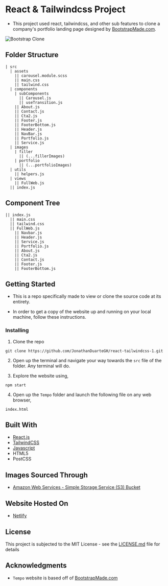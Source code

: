 # React & Tailwindcss Project

- This project used react, tailwindcss, and other sub features to clone a company's portfolio landing page designed by [BootstrapMade.com](https://bootstrapmade.com/tempo-free-onepage-bootstrap-theme/).

![Bootstrap Clone](Bootstrap-Template-Gif.gif)

## Folder Structure

```
| src
  | assets
    || carousel.module.scss
    || main.css
    || tailwind.css
  | components
    | subComponents
      || Carousel.js
      || useTransition.js
    || About.js
    || Contact.js
    || Cta2.js
    || Footer.js
    || FooterBottom.js
    || Header.js
    || NavBar.js 
    || Portfolio.js
    || Service.js
  | images
    | filler
      || (...fillerImages)
    | portfolio
      || (...portfolioImages)
  | utils
    || helpers.js
  | views
    || FullWeb.js
  || index.js
```

## Component Tree

```
|| index.js
  || main.css
  || tailwind.css
  || FullWeb.js
    || Navbar.js
    || Header.js
    || Service.js
    || Portfolio.js
    || About.js
    || Cta2.js
    || Contact.js
    || Footer.js
    || FooterBottom.js
```

## Getting Started

- This is a repo specifically made to view or clone the source code at its entirety.

- In order to get a copy of the website up and running on your local machine, follow these instructions.

### Installing

1. Clone the repo

```
git clone https://github.com/JonathanDuarteGH/react-tailwindcss-1.git
```

2. Open up the terminal and navigate your way towards the `src` file of the folder. Any terminal will do.

3. Explore the website using,
```
npm start
```

4. Open up the `Tempo` folder and launch the following file on any web browser,

```
index.html
```

## Built With

* [React.js](https://reactjs.org/)
* [TailwindCSS](https://tailwindcss.com/)
* [Javascript](https://www.javascript.com/) 
* HTML5
* PostCSS

## Images Sourced Through

* [Amazon Web Services - Simple Storage Service (S3) Bucket](https://docs.aws.amazon.com/AmazonS3/latest/dev/Welcome.html)

## Website Hosted On

* [Netlify](https://react-tailwindcss-1.netlify.app)

## License

This project is subjected to the MIT License - see the [LICENSE.md](LICENSE.md) file for details

## Acknowledgments

* `Tempo` website is based off of [BootstrapMade.com](https://bootstrapmade.com/tempo-free-onepage-bootstrap-theme/)